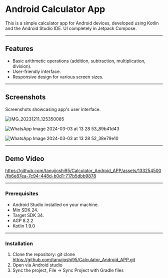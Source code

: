 # Android Calculator App

This is a simple calculator app for Android devices, developed using Kotlin and the Android Studio IDE.
UI completely in Jetpack Compose.

---
## Features

- Basic arithmetic operations (addition, subtraction, multiplication, division).
- User-friendly interface.
- Responsive design for various screen sizes.
---
## Screenshots

Screenshots showcasing app's user interface.

![IMG_20231211_125350085](https://github.com/tanujjoshi95/Calculator_Android_APP/assets/133254500/178d1484-8ab5-4fa9-a929-1d62e60c3b17)

![WhatsApp Image 2024-03-03 at 13 28 53_89b41d43](https://github.com/tanujjoshi95/Calculator_Android_APP/assets/133254500/9945f164-953d-4f0c-955a-9fdb760c7d60)

![WhatsApp Image 2024-03-03 at 13 28 52_38e79e10](https://github.com/tanujjoshi95/Calculator_Android_APP/assets/133254500/1dc1d002-9d9a-451e-94f4-5bde7de53c38)

---
## Demo Video

https://github.com/tanujjoshi95/Calculator_Android_APP/assets/133254500/fb6e87ea-7c94-448d-b0d1-717b5dbb9878

---
### Prerequisites

- Android Studio installed on your machine.
- Min SDK 24.
- Target SDK 34.
- AGP 8.2.2
- Kotlin 1.9.0

---
### Installation

1. Clone the repository: git clone https://github.com/tanujjoshi95/Calculator_Android_APP.git
2. Open via Android studio
3. Sync the project, File -> Sync Project with Gradle files
